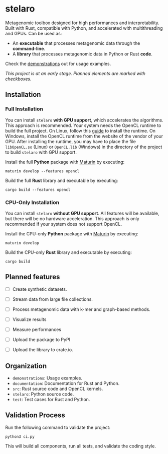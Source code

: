 # stelaro

Metagenomic toolbox designed for high performances and interpretability. Built with Rust,
compatible with Python, and accelerated with multithreading and GPUs. Can be used as:

- An **executable** that processes metagenomic data through the **command-line**.
- A **library** that processes metagenomic data in Python or Rust **code**.

Check the [demonstrations](demonstrations/README.md) out for usage examples.

*This project is at an early stage. Planned elements are marked with checkboxes.*


## Installation


### Full Installation

You can install `stelaro` **with GPU support**, which accelerates the algorithms. This approach is
recommended. Your system needs the OpenCL runtime to build the full project. On Linux, follow this
[guide](https://github.com/KhronosGroup/OpenCL-Guide/blob/main/chapters/getting_started_linux.md)
to install the runtime. On Windows, install the OpenCL runtime from the website of the vendor of
your GPU. After installing the runtime, you may have to place the file `libOpenCL.so` (Linux) or
`OpenCL.lib` (Windows) in the directory of the project to build `stelaro` with GPU support.

Install the full **Python** package with [Maturin](https://pypi.org/project/maturin/0.8.2/) by
executing:

```
maturin develop --features opencl
```

Build the full **Rust** library and executable by executing:

```
cargo build --features opencl
```


### CPU-Only Installation

You can install `stelaro` **without GPU support**. All features will be available, but there will be
no hardware acceleration. This approach is only recommended if your system does not support OpenCL.

Install the CPU-only  **Python** package with [Maturin](https://pypi.org/project/maturin/0.8.2/) by
executing:

```
maturin develop
```

Build the CPU-only **Rust** library and executable by executing:

```
cargo build
```


## Planned features

- [ ] Create synthetic datasets.
- [ ] Stream data from large file collections.
- [ ] Process metagenomic data with k-mer and graph-based methods.
- [ ] Visualize results
- [ ] Measure performances
- [ ] Upload the package to PyPI
- [ ] Upload the library to crate.io.


## Organization

- `demonstrations`: Usage examples.
- `documentation`: Documentation for Rust and Python.
- `src`: Rust source code and OpenCL kernels.
- `stelaro`: Python source code.
- `test`: Test cases for Rust and Python.


## Validation Process

Run the following command to validate the project:

```
python3 ci.py
```

This will build all components, run all tests, and validate the coding style.
